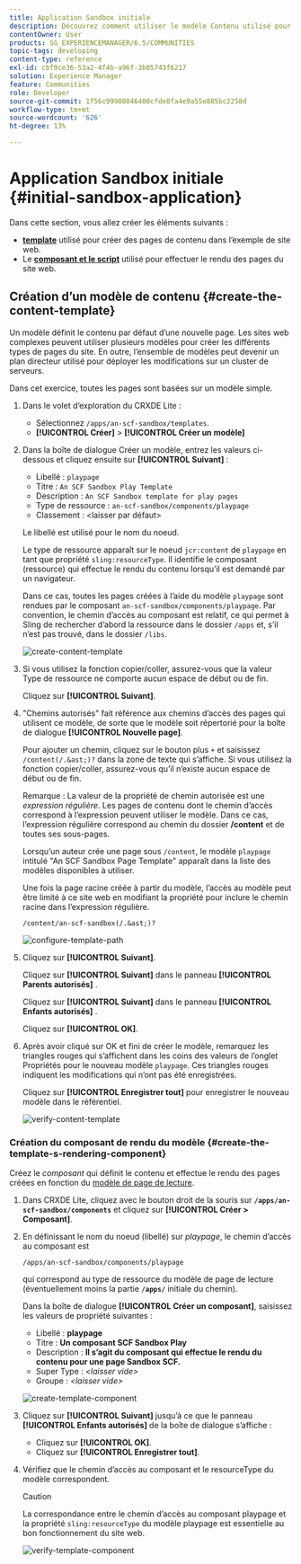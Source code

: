 ```yaml
---
title: Application Sandbox initiale
description: Découvrez comment utiliser le modèle Contenu utilisé pour créer des pages de contenu, ainsi qu’un composant et un script utilisés pour effectuer le rendu des pages du site web.
contentOwner: User
products: SG_EXPERIENCEMANAGER/6.5/COMMUNITIES
topic-tags: developing
content-type: reference
exl-id: cbf9ce36-53a2-4f4b-a96f-3b05743f6217
solution: Experience Manager
feature: Communities
role: Developer
source-git-commit: 1f56c99980846400cfde8fa4e9a55e885bc2258d
workflow-type: tm+mt
source-wordcount: '626'
ht-degree: 13%

---
```


# Application Sandbox initiale {#initial-sandbox-application}

Dans cette section, vous allez créer les éléments suivants :

* **[template](#createthepagetemplate)** utilisé pour créer des pages de contenu dans l’exemple de site web.
* Le **[composant et le script](#create-the-template-s-rendering-component)** utilisé pour effectuer le rendu des pages du site web.

## Création d’un modèle de contenu {#create-the-content-template}

Un modèle définit le contenu par défaut d’une nouvelle page. Les sites web complexes peuvent utiliser plusieurs modèles pour créer les différents types de pages du site. En outre, l’ensemble de modèles peut devenir un plan directeur utilisé pour déployer les modifications sur un cluster de serveurs.

Dans cet exercice, toutes les pages sont basées sur un modèle simple.

1. Dans le volet d’exploration du CRXDE Lite :

   * Sélectionnez `/apps/an-scf-sandbox/templates`.
   * **[!UICONTROL Créer]** > **[!UICONTROL Créer un modèle]**

1. Dans la boîte de dialogue Créer un modèle, entrez les valeurs ci-dessous et cliquez ensuite sur **[!UICONTROL Suivant]** :

   * Libellé : `playpage`
   * Titre : `An SCF Sandbox Play Template`
   * Description : `An SCF Sandbox template for play pages`
   * Type de ressource : `an-scf-sandbox/components/playpage`
   * Classement : &lt;laisser par défaut>

   Le libellé est utilisé pour le nom du noeud.

   Le type de ressource apparaît sur le noeud `jcr:content` de `playpage` en tant que propriété `sling:resourceType`. Il identifie le composant (ressource) qui effectue le rendu du contenu lorsqu’il est demandé par un navigateur.

   Dans ce cas, toutes les pages créées à l’aide du modèle `playpage` sont rendues par le composant `an-scf-sandbox/components/playpage`. Par convention, le chemin d’accès au composant est relatif, ce qui permet à Sling de rechercher d’abord la ressource dans le dossier `/apps` et, s’il n’est pas trouvé, dans le dossier `/libs`.

   ![create-content-template](assets/create-content-template-1.png)

1. Si vous utilisez la fonction copier/coller, assurez-vous que la valeur Type de ressource ne comporte aucun espace de début ou de fin.

   Cliquez sur **[!UICONTROL Suivant]**.

1. &quot;Chemins autorisés&quot; fait référence aux chemins d’accès des pages qui utilisent ce modèle, de sorte que le modèle soit répertorié pour la boîte de dialogue **[!UICONTROL Nouvelle page]**.

   Pour ajouter un chemin, cliquez sur le bouton plus `+` et saisissez `/content(/.&ast;)?` dans la zone de texte qui s’affiche. Si vous utilisez la fonction copier/coller, assurez-vous qu’il n’existe aucun espace de début ou de fin.

   Remarque : La valeur de la propriété de chemin autorisée est une *expression régulière*. Les pages de contenu dont le chemin d’accès correspond à l’expression peuvent utiliser le modèle. Dans ce cas, l’expression régulière correspond au chemin du dossier **/content** et de toutes ses sous-pages.

   Lorsqu’un auteur crée une page sous `/content`, le modèle `playpage` intitulé &quot;An SCF Sandbox Page Template&quot; apparaît dans la liste des modèles disponibles à utiliser.

   Une fois la page racine créée à partir du modèle, l’accès au modèle peut être limité à ce site web en modifiant la propriété pour inclure le chemin racine dans l’expression régulière.

   `/content/an-scf-sandbox(/.&ast;)?`

   ![configure-template-path](assets/configure-template-path.png)

1. Cliquez sur **[!UICONTROL Suivant]**.

   Cliquez sur **[!UICONTROL Suivant]** dans le panneau **[!UICONTROL Parents autorisés]** .

   Cliquez sur **[!UICONTROL Suivant]** dans le panneau **[!UICONTROL Enfants autorisés]** .

   Cliquez sur **[!UICONTROL OK]**.

1. Après avoir cliqué sur OK et fini de créer le modèle, remarquez les triangles rouges qui s’affichent dans les coins des valeurs de l’onglet Propriétés pour le nouveau modèle `playpage`. Ces triangles rouges indiquent les modifications qui n’ont pas été enregistrées.

   Cliquez sur **[!UICONTROL Enregistrer tout]** pour enregistrer le nouveau modèle dans le référentiel.

   ![ verify-content-template](assets/verify-content-template.png)

### Création du composant de rendu du modèle {#create-the-template-s-rendering-component}

Créez le *composant* qui définit le contenu et effectue le rendu des pages créées en fonction du [modèle de page de lecture](#createthepagetemplate).

1. Dans CRXDE Lite, cliquez avec le bouton droit de la souris sur **`/apps/an-scf-sandbox/components`** et cliquez sur **[!UICONTROL Créer > Composant]**.
1. En définissant le nom du noeud (libellé) sur *playpage*, le chemin d’accès au composant est

   `/apps/an-scf-sandbox/components/playpage`

   qui correspond au type de ressource du modèle de page de lecture (éventuellement moins la partie **`/apps/`** initiale du chemin).

   Dans la boîte de dialogue **[!UICONTROL Créer un composant]**, saisissez les valeurs de propriété suivantes :

   * Libellé : **playpage**
   * Titre : **Un composant SCF Sandbox Play**
   * Description : **Il s’agit du composant qui effectue le rendu du contenu pour une page Sandbox SCF.**
   * Super Type : *&lt;laisser vide>*
   * Groupe : *&lt;laisser vide>*

   ![create-template-component](assets/create-template-component.png)

1. Cliquez sur **[!UICONTROL Suivant]** jusqu’à ce que le panneau **[!UICONTROL Enfants autorisés]** de la boîte de dialogue s’affiche :

   * Cliquez sur **[!UICONTROL OK]**.
   * Cliquez sur **[!UICONTROL Enregistrer tout]**.

1. Vérifiez que le chemin d’accès au composant et le resourceType du modèle correspondent.

   >[!CAUTION]
   >
   >La correspondance entre le chemin d’accès au composant playpage et la propriété `sling:resourceType` du modèle playpage est essentielle au bon fonctionnement du site web.

   ![ verify-template-component](assets/verify-template-component.png)

